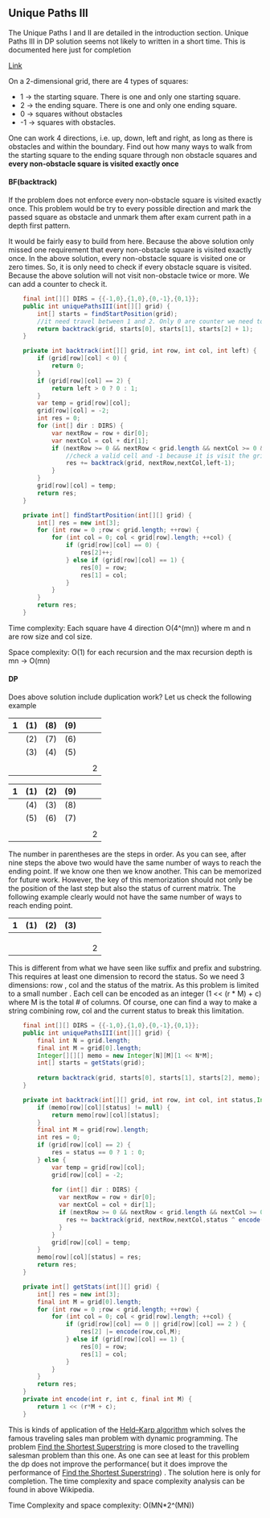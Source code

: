 ## Unique Paths III

The Unique Paths I and II are detailed in the introduction section. Unique Paths III in DP solution seems not likely to written in a short time. This is documented here just for completion

[Link](https://leetcode.com/problems/unique-paths-iii/)

On a 2-dimensional grid, there are 4 types of squares:

* 1  ->  the starting square. There is one and only one starting square.
* 2 ->  the ending square.  There is one and only one ending square.
* 0 -> squares without obstacles
* -1 -> squares with obstacles.

One can work 4 directions, i.e. up, down, left and right, as long as there is obstacles and within the boundary. Find out how many ways to walk from the starting square to the ending square through non obstacle squares and **every non-obstacle square is visited exactly once** 

#### BF(backtrack)

If the problem does not enforce every non-obstacle square is visited exactly once. This problem would be try to every possible direction and mark the passed square as obstacle and unmark them after exam current path in a depth first pattern.

It would be fairly easy to build from here. Because the above solution only missed one requirement that  every non-obstacle square is visited exactly once. In the above solution, every non-obstacle square is visited one or zero times. So, it is only need to check if every obstacle square is visited. Because the above solution will not visit non-obstacle twice or more. We can add a counter to check it. 

```java
    final int[][] DIRS = {{-1,0},{1,0},{0,-1},{0,1}};
    public int uniquePathsIII(int[][] grid) {
        int[] starts = findStartPosition(grid);
        //it need travel between 1 and 2. Only 0 are counter we need to add 1 in the total count
        return backtrack(grid, starts[0], starts[1], starts[2] + 1);
    }

    private int backtrack(int[][] grid, int row, int col, int left) {
        if (grid[row][col] < 0) {
            return 0;
        }
        if (grid[row][col] == 2) {
            return left > 0 ? 0 : 1;
        }
        var temp = grid[row][col];
        grid[row][col] = -2;
        int res = 0;
        for (int[] dir : DIRS) {
            var nextRow = row + dir[0];
            var nextCol = col + dir[1];
            if (nextRow >= 0 && nextRow < grid.length && nextCol >= 0 && nextCol < grid[row].length) {
                //check a valid cell and -1 because it is visit the grid[row][col]
                res += backtrack(grid, nextRow,nextCol,left-1);
            }
        }
        grid[row][col] = temp;
        return res;
    }

    private int[] findStartPosition(int[][] grid) {
        int[] res = new int[3];
        for (int row = 0 ;row < grid.length; ++row) {
            for (int col = 0; col < grid[row].length; ++col) {
                if (grid[row][col] == 0) {
                    res[2]++;
                } else if (grid[row][col] == 1) {
                    res[0] = row;
                    res[1] = col;
                }
            }
        }
        return res;
    }
```

Time complexity: Each square have 4 direction O(4^(mn)) where m and n are row size and col size.

Space complexity:  O(1) for each recursion and the max recursion depth is mn -> O(mn)

#### DP

Does above solution include duplication work? Let us check the following example

| 1    | (1)  | (8)  | (9)  |      |      |
| ---- | ---- | ---- | ---- | ---- | ---- |
|      | (2)  | (7)  | (6)  |      |      |
|      | (3)  | (4)  | (5)  |      |      |
|      |      |      |      |      |      |
|      |      |      |      |      | 2    |



| 1    | (1)  | (2)  | (9)  |      |      |
| ---- | ---- | ---- | ---- | ---- | ---- |
|      | (4)  | (3)  | (8)  |      |      |
|      | (5)  | (6)  | (7)  |      |      |
|      |      |      |      |      |      |
|      |      |      |      |      | 2    |

The number in parentheses are the steps in order. As you can see, after nine steps the above two would have the same number of ways to reach the ending point. If we know one then we know another. This can be memorized for future work.  However, the key of this memorization should not only be the position of the last step but also the status of current matrix. The following example clearly would not have the same number of ways to reach ending point.



| 1    | (1)  | (2)  | (3)  |      |      |
| ---- | ---- | ---- | ---- | ---- | ---- |
|      |      |      |      |      |      |
|      |      |      |      |      |      |
|      |      |      |      |      |      |
|      |      |      |      |      | 2    |

This is different from what we have seen like suffix and prefix and substring. This requires at least one dimension to record the status. So we need 3 dimensions: row , col and the status of the matrix. As this problem is limited to a small number . Each cell can be encoded as an integer  (1 << (r * M) + c) where M is the total # of columns. Of course, one can find a way to make a string combining row, col and the current status to break this limitation.

```java
    final int[][] DIRS = {{-1,0},{1,0},{0,-1},{0,1}};
    public int uniquePathsIII(int[][] grid) {
        final int N = grid.length;
        final int M = grid[0].length; 
        Integer[][][] memo = new Integer[N][M][1 << N*M];
        int[] starts = getStats(grid);
        
        return backtrack(grid, starts[0], starts[1], starts[2], memo);
    }

    private int backtrack(int[][] grid, int row, int col, int status,Integer[][][] memo) {
        if (memo[row][col][status] != null) {
            return memo[row][col][status];
        }
        final int M = grid[row].length;
        int res = 0;
        if (grid[row][col] == 2) {
            res = status == 0 ? 1 : 0;
        } else {
            var temp = grid[row][col];
            grid[row][col] = -2;
        
            for (int[] dir : DIRS) {
              var nextRow = row + dir[0];
              var nextCol = col + dir[1];
              if (nextRow >= 0 && nextRow < grid.length && nextCol >= 0 && nextCol < grid[row].length && (status & encode(nextRow,nextCol,M)) != 0) {
                res += backtrack(grid, nextRow,nextCol,status ^ encode(nextRow,nextCol,M),memo);
              }
            }
            grid[row][col] = temp;
        }
        memo[row][col][status] = res;
        return res;
    }

    private int[] getStats(int[][] grid) {
        int[] res = new int[3];
        final int M = grid[0].length;
        for (int row = 0 ;row < grid.length; ++row) {
            for (int col = 0; col < grid[row].length; ++col) {
                if (grid[row][col] == 0 || grid[row][col] == 2 ) {
                    res[2] |= encode(row,col,M);
                } else if (grid[row][col] == 1) {
                    res[0] = row;
                    res[1] = col;
                }
            }
        }
        return res;
    }
    private int encode(int r, int c, final int M) {
        return 1 << (r*M + c);
    }
```

This is kinds of application of the [Held–Karp algorithm](https://en.wikipedia.org/wiki/Held%E2%80%93Karp_algorithm) which solves the famous traveling sales man problem with dynamic programming. The problem [Find the Shortest Superstring](https://leetcode.com/problems/find-the-shortest-superstring/) is more closed to the travelling salesman problem than this one. As one can see at least for this problem the dp does not improve the performance( but it does improve the performance of [Find the Shortest Superstring](https://leetcode.com/problems/find-the-shortest-superstring/)) . The solution here is only for completion. The time complexity and space complexity analysis can be found in above Wikipedia.

Time Complexity and space complexity: O(MN*2^(MN))

